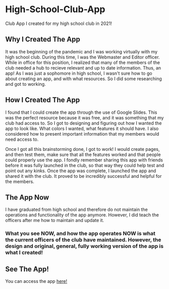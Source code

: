 # High-School-Club-App
Club App I created for my high school club in 2021!

## Why I Created The App
It was the beginning of the pandemic and I was working virtually with my high school club. During this time, I was the Webmaster and Editor officer. While in office for this position,
I realized that many of the members of the club needed a hub to recieve relevant and up to date information. Thus, an app! As I was just a sophomore in high school,
I wasn't sure how to go about creating an app, and with what resources. So I did some researching and got to working. 


## How I Created The App

I found that I could create the app through the use of Google Slides. This was the perfect resource because it was free, and it was something that my club had access to.
So I got to designing and figuring out how I wanted the app to look like. What colors I wanted, what features it should have. I also considered how to present important information
that my members would need access to. 

Once I got all this brainstorming done, I got to work! I would create pages, and then test them, make sure that all the features worked and that people could properly use the app. 
I fondly remember sharing this app with friends before it was fully launched in the club, so that way they could help test and point out any kinks. Once the app was complete, I launched the app and shared it with the club. It proved to be incredibly successful and helpful for the members. 

## The App Now

I have graduated from high school and therefore do not maintain the operations and functionality of the app anymore. However, I did teach the officers after me how to maintain and update it. 

### What you see NOW, and how the app operates NOW is what the current officers of the club have maintained. However, the design and original, general, fully working version of the app is what I created!


## See The App!

You can access the app [here!](https://docs.google.com/presentation/d/e/2PACX-1vRdPc1b9i_RT-9XYHWpeGLOHpfWV-9Wme-RjfaftgoIkfkgky-_jM7wlfXv1HswCGck0xmwPh3Elmrr/pub?start=false&loop=false&delayms=3000&rm=minimal&slide=id.g8fb34f8c97_0_80)
